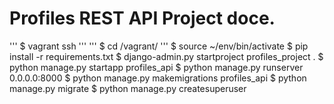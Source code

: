 # Profiles REST API Project doce.

'''
$ vagrant ssh
'''
'''
$ cd /vagrant/
'''
$ source ~/env/bin/activate
$ pip install -r requirements.txt
$ django-admin.py startproject profiles_project .
$ python manage.py startapp profiles_api
$ python manage.py runserver 0.0.0.0:8000
$ python manage.py makemigrations profiles_api
$ python manage.py migrate
$ python manage.py createsuperuser